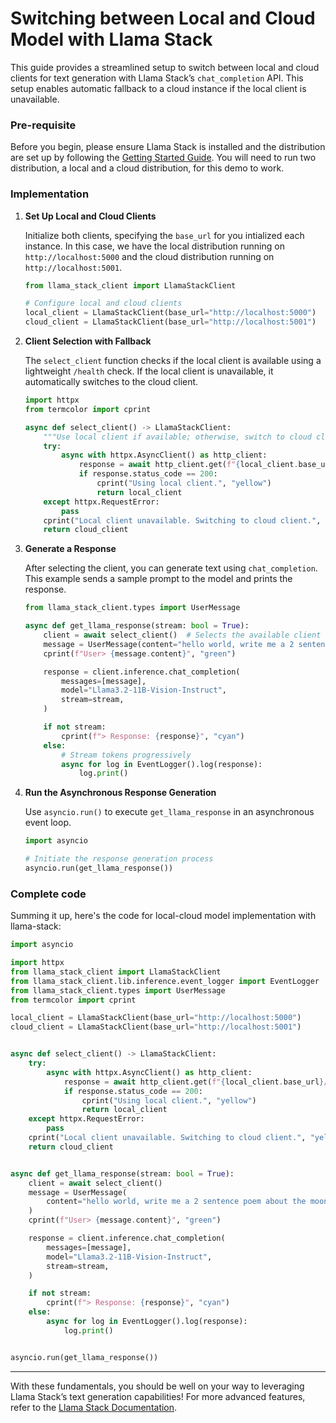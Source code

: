 
# Switching between Local and Cloud Model with Llama Stack

This guide provides a streamlined setup to switch between local and cloud clients for text generation with Llama Stack’s `chat_completion` API. This setup enables automatic fallback to a cloud instance if the local client is unavailable.

### Pre-requisite
Before you begin, please ensure Llama Stack is installed and the distribution are set up by following the [Getting Started Guide](https://llama-stack.readthedocs.io/en/latest/). You will need to run two distribution, a local and a cloud distribution, for this demo to work.

### Implementation

1. **Set Up Local and Cloud Clients**

   Initialize both clients, specifying the `base_url` for you intialized each instance. In this case, we have the local distribution running on `http://localhost:5000` and the cloud distribution running on `http://localhost:5001`.

   ```python
   from llama_stack_client import LlamaStackClient

   # Configure local and cloud clients
   local_client = LlamaStackClient(base_url="http://localhost:5000")
   cloud_client = LlamaStackClient(base_url="http://localhost:5001")
   ```

2. **Client Selection with Fallback**

   The `select_client` function checks if the local client is available using a lightweight `/health` check. If the local client is unavailable, it automatically switches to the cloud client.

   ```python
   import httpx
   from termcolor import cprint

   async def select_client() -> LlamaStackClient:
       """Use local client if available; otherwise, switch to cloud client."""
       try:
           async with httpx.AsyncClient() as http_client:
               response = await http_client.get(f"{local_client.base_url}/health")
               if response.status_code == 200:
                   cprint("Using local client.", "yellow")
                   return local_client
       except httpx.RequestError:
           pass
       cprint("Local client unavailable. Switching to cloud client.", "yellow")
       return cloud_client
   ```

3. **Generate a Response**

   After selecting the client, you can generate text using `chat_completion`. This example sends a sample prompt to the model and prints the response.

   ```python
   from llama_stack_client.types import UserMessage

   async def get_llama_response(stream: bool = True):
       client = await select_client()  # Selects the available client
       message = UserMessage(content="hello world, write me a 2 sentence poem about the moon", role="user")
       cprint(f"User> {message.content}", "green")

       response = client.inference.chat_completion(
           messages=[message],
           model="Llama3.2-11B-Vision-Instruct",
           stream=stream,
       )

       if not stream:
           cprint(f"> Response: {response}", "cyan")
       else:
           # Stream tokens progressively
           async for log in EventLogger().log(response):
               log.print()
   ```

4. **Run the Asynchronous Response Generation**

   Use `asyncio.run()` to execute `get_llama_response` in an asynchronous event loop.

   ```python
   import asyncio

   # Initiate the response generation process
   asyncio.run(get_llama_response())
   ```


### Complete code
Summing it up, here's the code for local-cloud model implementation with llama-stack:

```python
import asyncio

import httpx
from llama_stack_client import LlamaStackClient
from llama_stack_client.lib.inference.event_logger import EventLogger
from llama_stack_client.types import UserMessage
from termcolor import cprint

local_client = LlamaStackClient(base_url="http://localhost:5000")
cloud_client = LlamaStackClient(base_url="http://localhost:5001")


async def select_client() -> LlamaStackClient:
    try:
        async with httpx.AsyncClient() as http_client:
            response = await http_client.get(f"{local_client.base_url}/health")
            if response.status_code == 200:
                cprint("Using local client.", "yellow")
                return local_client
    except httpx.RequestError:
        pass
    cprint("Local client unavailable. Switching to cloud client.", "yellow")
    return cloud_client


async def get_llama_response(stream: bool = True):
    client = await select_client()
    message = UserMessage(
        content="hello world, write me a 2 sentence poem about the moon", role="user"
    )
    cprint(f"User> {message.content}", "green")

    response = client.inference.chat_completion(
        messages=[message],
        model="Llama3.2-11B-Vision-Instruct",
        stream=stream,
    )

    if not stream:
        cprint(f"> Response: {response}", "cyan")
    else:
        async for log in EventLogger().log(response):
            log.print()


asyncio.run(get_llama_response())
```

---

With these fundamentals, you should be well on your way to leveraging Llama Stack’s text generation capabilities! For more advanced features, refer to the [Llama Stack Documentation](https://llama-stack.readthedocs.io/en/latest/).
